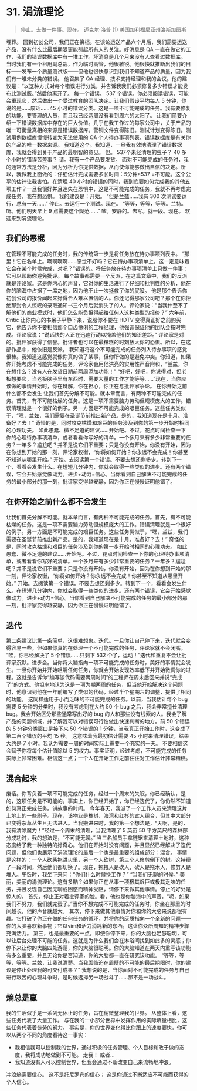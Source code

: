 # 31. 涓流理论
> 停止。去做一件事。现在。
> 迈克尔·洛普
> (1)
> 美国加利福尼亚州洛斯加图斯

埋葬。
回到初创公司，我们正在换档。在谈论运送产品六个月后，我们需要运送产品，没有什么比最后期限更能引起所有人的关注。好消息是 QA 一直在做它的工作，我们的错误数据库中有一堆工作。坏消息是几个月来没有人查看过数据库。
当时我们有一个租用副总裁，作为临时高管，他很敏锐。他很快就推断出我们的目标——发布一个质量测试版——但他也很快意识到我们不知道产品的质量，因为我们有一堆未分类的错误。
他召集了 QA 经理、技术支持经理和我的会议。他的建议是：“以这种方式对每个错误进行分类，并告诉我我们必须修复多少错误才能发布此测试版。”然后他离开了。
每一个错误。 537 个错误。你必须阅读错误，可能会重现它，然后做出一个受过教育的团队决定。让我们假设平均每人 5 分钟，你说的是……废话……45 小时的错误分类。这是一项不可能完成的任务。我有要修复的功能，要管理的人员，而且我已经两周没有看到周六的太阳了。
让我们简要介绍一下错误数据库中存在的巨大价值。几乎在我工作过的每家公司中，关于产品的唯一可衡量真相的来源是错误数据库。营销文件变得陈旧。测试计划变得陈旧。测试用例数据库慢慢转变为无法使用的 QA 个人待办事项列表。错误数据库是有关你的产品的唯一数据来源。
我知道这个。我知道，一旦我有效地清理了错误数据库，我就会得到关于产品的最明智的意见。
但。
537个未经清理的虫子？ 40 多个小时的错误苦差事？
请。我有一个产品要发货。
面对不可能完成的任务时，我的通常方法是分析，因为分析为你提供数据，从而使你能够做出自信的决定。所以，我做我上面做的：仔细估计完成需要多长时间：5分钟×537 =不可能。这个公平的估计让我害怕。在清理 40 小时的错误的同时，我到底要如何完成我的其他五项工作？一旦我很好并且迷失在恐惧中，这是不可能完成的任务，我就不再考虑完成任务，我在想恐惧。
我的建议是：开始。
“但是兰兹……我有 300 次测试要运行，总有一天……”
停止。去运行一个测试。现在。
“等等，等等，等等。兰特。听。他们明天早上 9 点需要这个规范……”
嘘。安静的。去写。就一段。现在。
欢迎来到涓流理论。

## 我们的恶棍
在管理不可能完成的任务时，我的传统第一步是将任务放在待办事项列表中。
“那里！它在名单上。啊啊啊啊……感觉不好吗？它在待办事项清单上，这一定意味着它会在某个时候完成，对吧？”错误的。将任务放在待办事项清单上只做一件事：它可以帮助你避免批评。
每个故事都需要一个反派，在这篇文章中，我们的反派就是评论家。这是你内心的声音，它对你的生活进行了仔细和批判性的分析，他在你的脑海中占据了一席之地，因为他不止一次拯救了你的屁股。
他是那个告诉你初创公司的报价闻起来好得令人难以置信的人。你还记得那家公司吧？那个在你拒绝那封令人惊叹的录取通知书三个月后就消失了的人。评论家说：“当我什至不了解他们的商业模式时，他们怎么能负担得起给任何人这种类型的报价？”
六年前，Critic 让你内心的书呆子平静下来，说服你不要在 HDTV 变得真正好之前购买它，他告诉你不要相信那个口齿伶俐的工程经理，他强调保证他的团队会按时完成。评论家说：“说话快的人正在迅速行动以掩盖他们的知识差距。”
评论家是对的。批评家获得了信誉。批评者也可以在最糟糕的时刻放大你的恐惧。所以，在这部作品中，他依旧是反派。
我知道将这个不可能完成的任务列入待办事项的感觉很棒。我知道这感觉就像你真的做了某事，但你所做的是避免冲突。你知道，如果你开始考虑不可能完成的任务，评论家会用他洪亮的实用性声音附和，“兰兹，你在想什么？没有人在发货日期前两周添加功能！”
“好吧，好吧，你说得对，但老板想要它，当老板脑子里有东西时，需要大量的工作才能等等……”现在，当你应该做的事情开始时，你在辩解，你在担心，你正在与批评家争论。
在你开始之前什么都不会发生
让我们首先分解不可能。就本章而言，有两种不可能完成的任务。首先，有不可能枯燥的任务。这是一项不需要脑力劳动但规模庞大的工作。错误清理就是一个很好的例子。另一方面是不可能完成的艰巨任务。这些任务类似于，“嘿，兰兹，我们需要在圣诞节前推出新产品。是的，我知道现在是十月。准备好？去！”
奇怪的是，同时攻克枯燥和艰巨的任务涉及到你的第一步开始时相同的心理功夫。
如此愚蠢、微不足道的建议……开始吧。不过，花点时间检查一下你的心理待办事项清单，或者看看你写好的清单。一个多月来有多少非常重要的任务？一年多？尴尬吧？并不是说它们不重要；只是你没有开始，你没有开始，因为在你想到开始的那一刻，评论家权衡，“你将如何开始？你永远不会完成！你甚至不知道从哪里开始。”
开始。去阅读第一个错误。不要去想还剩多少。转到下一个，看看会发生什么。在短短几分钟内，你就会取得一些类似的进步。还有两个错误，它会开始感觉像动力。进步+动力=信心。当你看到自己解决不可能完成的任务的最小部分的那一刻，批评家变得越安静，因为你正在慢慢证明他错了。

## 在你开始之前什么都不会发生
让我们首先分解不可能。就本章而言，有两种不可能完成的任务。首先，有不可能枯燥的任务。这是一项不需要脑力劳动但规模庞大的工作。错误清理就是一个很好的例子。另一方面是不可能完成的艰巨任务。这些任务类似于，“嘿，兰兹，我们需要在圣诞节前推出新产品。是的，我知道现在是十月。准备好？去！”
奇怪的是，同时攻克枯燥和艰巨的任务涉及到你的第一步开始时相同的心理功夫。
如此愚蠢、微不足道的建议……开始吧。不过，花点时间检查一下你的心理待办事项清单，或者看看你写好的清单。一个多月来有多少非常重要的任务？一年多？尴尬吧？并不是说它们不重要；只是你没有开始，你没有开始，因为在你想到开始的那一刻，评论家权衡，“你将如何开始？你永远不会完成！你甚至不知道从哪里开始。”
开始。去阅读第一个错误。不要去想还剩多少。转到下一个，看看会发生什么。在短短几分钟内，你就会取得一些类似的进步。还有两个错误，它会开始感觉像动力。进步+动力=信心。当你看到自己解决不可能完成的任务的最小部分的那一刻，批评家变得越安静，因为你正在慢慢证明他错了。

## 迭代

第二条建议比第一条简单，这很难想象。迭代。一旦你让自己停下来，迭代就会变得容易一些，但如果你真的在处理一个不可能完成的任务，评论家就不会闭嘴。
“哇，你已经解决了 5 个错误……只剩下 532 个了，运动！”迭代和重复不会让批评家沉默。进步会。当你将大脑指向一项不可能完成的任务时，美好的事情就会发生。一旦你开始并开始咀嚼任何任务，你就会开始发现效率低下并开始微调你的过程。这就是告诉你“编写该代码需要两周时间”的工程师在周末后回来并说“完成了”的方式。他坦率地认为这是一项为期两周的任务，但当他开始解决这个问题时，他意识到他在一年前编写了类似的代码，经过半个星期六的调整，提供了相同的功能。
这同样适用于小而乏味的不可能完成的任务。以前，当我估计每个 bug 需要 5 分钟的分类时，我没有考虑到在大约 50 个 bug 之后，我会非常擅长清理 bug。我会开始区分那些通常写出好的 bug 的人和那些没有线索的人。我会了解产品的问题领域，并了解我可以对错误可行性做出快速判断的地方。前 50 个错误的 5 分钟分类窗口是接下来 50 个错误的 1 分钟，当我真正开始工作时，这变成了第二百个错误的平均 15 秒。
这意味着我最初估计需要 45 小时来清理错误，结果大约是 7 小时。我认为需要一周的时间实际上需要一个充实的一天。
不要相信这会赋予你将每个估计值除以 5 的权力。事实证明，经过考虑，不可能完成的任务实际上非常困难。相信这一点；一个人在开始工作之前往往对工作估计非常糟糕。

## 混合起来
废话。你背负着一项不可能完成的任务，经过一个周末的失眠，你已经确认，是的，这项任务是不可能的。事实上，你已经开始了，你已经迭代了，你仍然不知道如何真正完成任务。讲故事的时间。
今年春天，我派了一个工作人员来清理这片土地上的一些刷子。现在，该物业是橡树、海湾和红杉的宜人组合，但其中大部分已变得杂草丛生且无法进入。当我搬进来时，我的第一个想法是，“天啊，是的，我有清除魔力！”经过一个周末的清理，当我清理了 5 英亩 50 平方英尺的森林部分成功时，我的想法是，“不可能无聊。”
当三名船员手拿链锯来清理土地时，这种态度给了我一种独特的好奇心。他们在开始时没有问题，并且显然已经解决了迭代问题，但他们也展示了涓流理论的最后一个也是最重要的组成部分：混合。
事情是这样的：一个人砍柴拖进火里，另一个人砍树，第三个人修剪倒下的树。这持续了一段时间，然后他们都切换了。现在，拖拽人是砍人，砍人是拖木人，修剪人是堆人。午饭时，我坐下来问：“你们什么时候换工作？”
“当我们无聊的时候。”
美丽，美丽的涓流理论。这有多酷？如果你正在从事一项极其艰巨或极其乏味的任务，并且发现自己因无聊或困惑而精神受阻，请停下来做其他事情。停止的好处是惊人的。
首先，停止正对着批评家的脸。看，他也是你脑海中的声音，“呃，如果我们不努力，我们就完蛋了。”当你不想完成不可能完成的任务时，你坐在那里的时间越长，他的声音就越大。
其次，停下来做其他事情对你和你的大脑来说都很有趣。它打破了你正在做的任何任务的循环，并将你的灰质指向一个全新的问题——你的大脑喜欢新事物；它以vim和活力消耗新的东西，这让你众所周知的精神步骤充满活力。
第三，也是最重要的一点，即使你停下来，你的大脑也足够聪明，可以让后台处理不可能的任务。这就是为什么我们会在淋浴间找到如此多的灵感；你停下来让你的大脑四处游荡，你的大脑很聪明。你的大脑知道在两天内重写该功能有多么重要，并且无论你是否知道，你的大脑都一直在研究该功能。
“等等，等等，等等。兰兹，让我说清楚。当我面临迫在眉睫的不可能的最后期限时，你的建议是停止处理我的可交付成果？”
我想说的是，当你面对不可能完成的任务与自己进行艰苦的心理斗争时，是时候选择另一场战斗了……那不是一场战斗。

## 熵总是赢
我的生活似乎是一系列无休止的任务，旨在稍微整理我的世界。 从整体上看，这些任务代表了大量工作。 与在我的一小部分世界中发挥作用的实际熵量相比，这些任务代表着徒劳的努力。
事实是，你的世界变化得比你跟上的速度要快，你可以从两个不同的角度看待这一事实：

- 我相信我可以控制我的世界，通过积极的任务管理、个人目标和敢于做的态度，我将成功地做到不可能。 走我！
    或者…
- 我知道没有人可以控制世界，但我会通过不断改变自己来流畅地冲浪。

冲浪熵需要信心。 这不是托尼罗宾的信心； 这是你通过不断适应不可能而获得的个人信心。